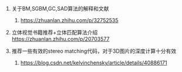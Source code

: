 1. 关于BM,SGBM,GC,SAD算法的解释和文献
   1. https://zhuanlan.zhihu.com/p/32752535

2. 立体视觉书籍推荐+立体匹配算法介绍 https://zhuanlan.zhihu.com/p/20703577


3.  推荐一些有效的stereo matching代码，对于3D图片的深度计算十分有效
    1.  https://blog.csdn.net/kelvinchensky/article/details/40886171


